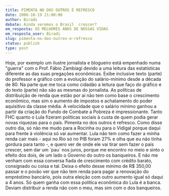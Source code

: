 ```yaml
---
title: PIMENTA NO DOS OUTROS É REFRESCO
date: 2006-10-19 21:00:00
author: Biradi
debate: Ainda veremos o Brasil  crescer?
em_resposta: OS MELHORES ANOS DE NOSSAS VIDAS
em_resposta_user: Biradi
slug: pimenta-no-dos-outros-e-refresco
status: publish 
type: post
---
```


Hoje, por exemplo um ilustre jornalista e blogueiro está empenhado numa "guerra" com o Prof. Fábio Zambiagi devido a uma leitura das estatísticas diferente as das suas pregações econômicas. Exibe inclusive texto (parte) do professor e gráfico com a evolução do salário-mínimo desde a década de 80. Na parte que me toca como cidadão a leitura que faço do gráfico e do texto (parte) não são as mesmas do jornalista. As políticas de distribuição de renda que estão por aí não tem como base o crescimento econômico, mas sim o aumento de impostos e achatamento do poder aquisitivo da classe média. A velocidade que o salário mínimo ganhou a partir da criação do Fundo de Combate a Pobreza é impressionante. Tanto FHC quanto o Lula fizeram políticas sociais à custa de quem podia gerar novas riquezas para o país. Pimenta no dos outros é refresco. Como disse outro dia, só não me mudo para a Rocinha ou para o Vidigal porque daqui para frente à violência só vai aumentar. Lula não tem como fazer a minha renda cair mais - aqui no Rio só no PIB foram 27% e olha que eu não tinha gordura para tanto -, e quero ver de onde ele vai tirar sem fazer o país crescer, sem dar um ´pau´ nos juros, porque me encontro no meio e sinto o efeito dos dois, de um lado o Governo do outro os banqueiros. E não me venham com essa conversa fiada de crescimento com crédito barato, consignado ou coisa e tal. Deixa o efeito desse mínimo de R$ 350,00 passar e o povão ver que não tem renda para pagar a renovação do empréstimo bancário, pois outra eleição com outro aumento igual só daqui a 4 anos. Só quem ganha com essa política econômica do Lula é a banca. Deviam distribuir a renda não com o meu, mas sim com o dos banqueiros.
